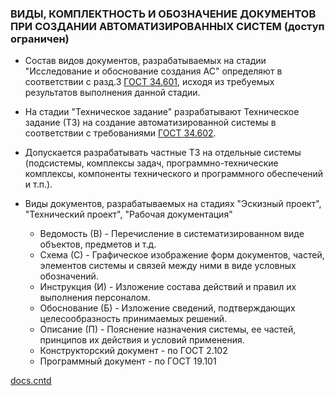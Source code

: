 ### ВИДЫ, КОМПЛЕКТНОСТЬ И ОБОЗНАЧЕНИЕ ДОКУМЕНТОВ ПРИ СОЗДАНИИ АВТОМАТИЗИРОВАННЫХ СИСТЕМ (доступ ограничен)

- Состав видов документов, разрабатываемых на стадии "Исследование и обоснование создания АС" определяют в соответствии с разд.3 [ГОСТ 34.601](https://docs.cntd.ru/document/1200006921#7D20K3), исходя из требуемых результатов выполнения данной стадии.  

- На стадии "Техническое задание" разрабатывают Техническое задание (ТЗ) на создание автоматизированной системы в соответствии с требованиями [ГОСТ 34.602](https://docs.cntd.ru/document/1200006924#7D20K3).  
  
- Допускается разрабатывать частные ТЗ на отдельные системы (подсистемы, комплексы задач, программно-технические комплексы, компоненты технического и программного обеспечений и т.п.).  

- Виды документов, разрабатываемых на стадиях "Эскизный проект", "Технический проект", "Рабочая документация"
	- Ведомость (В) - Перечисление в систематизированном виде объектов, предметов и т.д.
	- Схема (С) - Графическое изображение форм документов, частей, элементов системы и связей между ними в виде условных обозначений.
	- Инструкция (И) - Изложение состава действий и правил их выполнения персоналом.
	- Обоснование (Б) - Изложение сведений, подтверждающих целесообразность принимаемых решений.
	- Описание (П) - Пояснение назначения системы, ее частей, принципов их действия и условий применения.
	- Конструкторский документ - по ГОСТ 2.102
	- Программный документ - по ГОСТ 19.101

[docs.cntd](https://docs.cntd.ru/document/1200006921?marker)